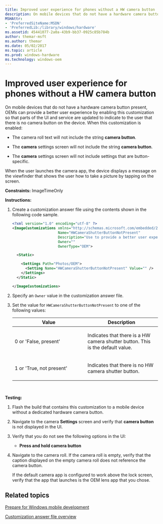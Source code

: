 ```yaml
---
title: Improved user experience for phones without a HW camera button
description: On mobile devices that do not have a hardware camera button present, OEMs can provide a better user experience by enabling this customization so that parts of the UI and service are updated to indicate to the user that there is no camera button on the device. When this customization is enabled
MSHAttr:
- 'PreferredSiteName:MSDN'
- 'PreferredLib:/library/windows/hardware'
ms.assetid: 45441077-2a0a-43b9-bb37-0925c85b784b
author: themar-msft
ms.author: themar
ms.date: 05/02/2017
ms.topic: article
ms.prod: windows-hardware
ms.technology: windows-oem
---
```


# Improved user experience for phones without a HW camera button


On mobile devices that do not have a hardware camera button present, OEMs can provide a better user experience by enabling this customization so that parts of the UI and service are updated to indicate to the user that there is no camera button on the device. When this customization is enabled:

-   The camera roll text will not include the string **camera button**.

-   The **camera** settings screen will not include the string **camera button**.

-   The **camera** settings screen will not include settings that are button-specific.

When the user launches the camera app, the device displays a message on the viewfinder that shows the user how to take a picture by tapping on the screen.

<a href="" id="constraints---imagetimeonly"></a>**Constraints:** ImageTimeOnly  

<a href="" id="instructions-"></a>**Instructions:**  
1.  Create a customization answer file using the contents shown in the following code sample.

    ```XML
    <?xml version="1.0" encoding="utf-8" ?>
    <ImageCustomizations xmlns="http://schemas.microsoft.com/embedded/2004/10/ImageUpdate"  
                         Name="HWCameraShutterButtonNotPresent"  
                         Description="Use to provide a better user experience for phones that do not have a hardware camera button."  
                         Owner=""  
                         OwnerType="OEM"> 

      <Static>  

        <Settings Path="Photos/OEM">  
          <Setting Name="HWCameraShutterButtonNotPresent" Value="" />   
        </Settings>  
      </Static>

    </ImageCustomizations>
    ```

2.  Specify an `Owner` value in the customization answer file.

3.  Set the value for `HWCameraShutterButtonNotPresent` to one of the following values:

    <table>
    <colgroup>
    <col width="50%" />
    <col width="50%" />
    </colgroup>
    <thead>
    <tr class="header">
    <th>Value</th>
    <th>Description</th>
    </tr>
    </thead>
    <tbody>
    <tr class="odd">
    <td><p>0 or 'False, present'</p></td>
    <td><p>Indicates that there is a HW camera shutter button. This is the default value.</p></td>
    </tr>
    <tr class="even">
    <td><p>1 or 'True, not present'</p></td>
    <td><p>Indicates that there is no HW camera shutter button.</p></td>
    </tr>
    </tbody>
    </table>

     

<a href="" id="testing-"></a>**Testing:**  
1.  Flash the build that contains this customization to a mobile device without a dedicated hardware camera button.

2.  Navigate to the camera **Settings** screen and verify that **camera button** is not displayed in the UI.

3.  Verify that you do not see the following options in the UI:

    -   **Press and hold camera button**

4.  Navigate to the camera roll. If the camera roll is empty, verify that the caption displayed on the empty camera roll does not reference the camera button.

    If the default camera app is configured to work above the lock screen, verify that the app that launches is the OEM lens app that you chose.

## Related topics

[Prepare for Windows mobile development](https://docs.microsoft.com/en-us/windows-hardware/manufacture/mobile/preparing-for-windows-mobile-development)

[Customization answer file overview](https://docs.microsoft.com/en-us/windows-hardware/customize/mobile/mcsf/customization-answer-file)
